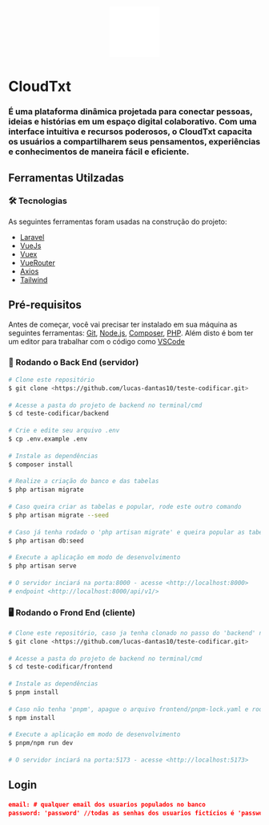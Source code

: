 <div style="text-align: center">
    <img style="width: 100px;text-align: center" src="./frontend/src/assets/splash_logo.png">
</div>

# CloudTxt

### É uma plataforma dinâmica projetada para conectar pessoas, ideias e histórias em um espaço digital colaborativo. Com uma interface intuitiva e recursos poderosos, o CloudTxt capacita os usuários a compartilharem seus pensamentos, experiências e conhecimentos de maneira fácil e eficiente.

## Ferramentas Utilzadas

### 🛠 Tecnologias

As seguintes ferramentas foram usadas na construção do projeto:

- [Laravel](https://laravel.com/)
- [VueJs](https://vuejs.org/)
- [Vuex](https://vuex.vuejs.org/)
- [VueRouter](https://router.vuejs.org/)
- [Axios](https://axios-http.com/ptbr/docs/intro)
- [Tailwind](https://tailwindcss.com/) 

## Pré-requisitos

Antes de começar, você vai precisar ter instalado em sua máquina as seguintes ferramentas:
[Git](https://git-scm.com), [Node.js](https://nodejs.org/en/), [Composer](https://getcomposer.org/download/), [PHP](https://www.php.net/). 
Além disto é bom ter um editor para trabalhar com o código como [VSCode](https://code.visualstudio.com/)

### 🎲 Rodando o Back End (servidor)

```bash
# Clone este repositório
$ git clone <https://github.com/lucas-dantas10/teste-codificar.git>

# Acesse a pasta do projeto de backend no terminal/cmd
$ cd teste-codificar/backend

# Crie e edite seu arquivo .env
$ cp .env.example .env

# Instale as dependências
$ composer install

# Realize a criação do banco e das tabelas
$ php artisan migrate

# Caso queira criar as tabelas e popular, rode este outro comando
$ php artisan migrate --seed

# Caso já tenha rodado o 'php artisan migrate' e queira popular as tabelas, rode este outro comando
$ php artisan db:seed

# Execute a aplicação em modo de desenvolvimento
$ php artisan serve

# O servidor inciará na porta:8000 - acesse <http://localhost:8000>
# endpoint <http://localhost:8000/api/v1/>

```
### 🖥️ Rodando o Frond End (cliente)

```bash
# Clone este repositório, caso ja tenha clonado no passo do 'backend' não precisa clonar
$ git clone <https://github.com/lucas-dantas10/teste-codificar.git>

# Acesse a pasta do projeto de backend no terminal/cmd
$ cd teste-codificar/frontend

# Instale as dependências
$ pnpm install

# Caso não tenha 'pnpm', apague o arquivo frontend/pnpm-lock.yaml e rode o comando abaixo
$ npm install

# Execute a aplicação em modo de desenvolvimento
$ pnpm/npm run dev

# O servidor inciará na porta:5173 - acesse <http://localhost:5173>
```

## Login
```json
email: # qualquer email dos usuarios populados no banco 
password: 'password' //todas as senhas dos usuarios fictícios é 'password'
```